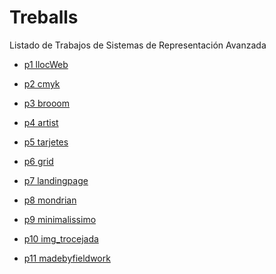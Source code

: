 # Treballs
Listado de Trabajos de Sistemas de Representación Avanzada
- [p1 llocWeb](https://fatimaarsismartinez.github.io/p1-llocweb/.)

- [p2 cmyk](https://fatimaarsismartinez.github.io/p2-cmyk/)
- [p3 brooom](https://fatimaarsismartinez.github.io/p3-brooom/.)
- [p4 artist](https://fatimaarsismartinez.github.io/p4-artist/)
- [p5 tarjetes](https://fatimaarsismartinez.github.io/p5-tarjetes/.)
- [p6 grid](https://fatimaarsismartinez.github.io/p6-grid/.)
- [p7 landingpage](https://fatimaarsismartinez.github.io/p7-landingpage/.)
- [p8 mondrian]()
- [p9 minimalissimo]()
- [p10 img_trocejada]()
- [p11 madebyfieldwork]()
